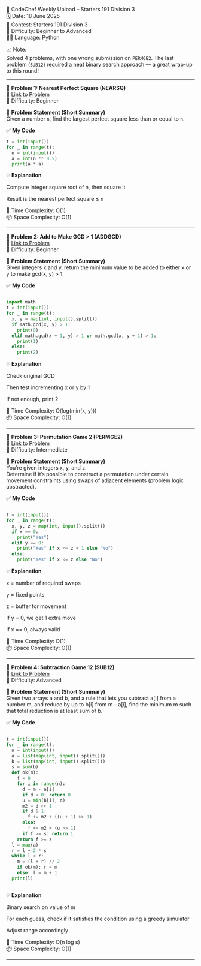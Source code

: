 🚀 CodeChef Weekly Upload – Starters 191 Division 3  
🗓️ Date: 18 June 2025  
📁 Contest: Starters 191 Division 3  
🎯 Difficulty: Beginner to Advanced  
👨‍💻 Language: Python  

📈 Note:  
Solved 4 problems, with one wrong submission on `PERMGE2`. The last problem (`SUB12`) required a neat binary search approach — a great wrap-up to this round!

---

🧩 **Problem 1: Nearest Perfect Square (NEARSQ)**  
🔗 [Link to Problem](https://www.codechef.com/problems/NEARSQ)  
🚩 Difficulty: Beginner  

📝 **Problem Statement (Short Summary)**  
Given a number `n`, find the largest perfect square less than or equal to `n`.

✅ **My Code**
```python
t = int(input())
for _ in range(t):
  n = int(input())
  a = int(n ** 0.5)
  print(a * a)
```
💡 **Explanation**  

Compute integer square root of n, then square it

Result is the nearest perfect square ≤ n

🧠 Time Complexity: O(1)   
📦 Space Complexity: O(1)

---


🧩 **Problem 2: Add to Make GCD > 1 (ADDGCD)**  
🔗 [Link to Problem](https://www.codechef.com/problems/ADDGCD)   
🚩 Difficulty: Beginner  

📝 **Problem Statement (Short Summary)**  
Given integers x and y, return the minimum value to be added to either x or y to make gcd(x, y) > 1.

✅ **My Code**  
```python

import math
t = int(input())
for _ in range(t):
  x, y = map(int, input().split())
  if math.gcd(x, y) > 1:
    print(0)
  elif math.gcd(x + 1, y) > 1 or math.gcd(x, y + 1) > 1:
    print(1)
  else:
    print(2)


```
💡 **Explanation**  

Check original GCD

Then test incrementing x or y by 1

If not enough, print 2

🧠 Time Complexity: O(log(min(x, y)))  
📦 Space Complexity: O(1)

---


🧩 **Problem 3: Permutation Game 2 (PERMGE2)**  
🔗 [Link to Problem](https://www.codechef.com/problems/PERMGE2)    
🚩 Difficulty: Intermediate  

📝 **Problem Statement (Short Summary)**  
You’re given integers x, y, and z.  
Determine if it’s possible to construct a permutation under certain movement constraints using swaps of adjacent elements (problem logic abstracted).

✅ **My Code**  
```python

t = int(input())
for _ in range(t):
  x, y, z = map(int, input().split())
  if x == 0:
    print("Yes")
  elif y == 0:
    print("Yes" if x <= z + 1 else "No")
  else:
    print("Yes" if x <= z else "No")


```
💡 **Explanation**  

x = number of required swaps

y = fixed points

z = buffer for movement

If y = 0, we get 1 extra move

If x == 0, always valid

🧠 Time Complexity: O(1)  
📦 Space Complexity: O(1)



---


🧩 **Problem 4: Subtraction Game 12 (SUB12)**  
🔗 [Link to Problem ](https://www.codechef.com/problems/SUB12)   
🚩 Difficulty: Advanced  

📝 **Problem Statement (Short Summary)**  
Given two arrays a and b, and a rule that lets you subtract a[i] from a number m, and reduce by up to b[i] from m - a[i], find the minimum m such that total reduction is at least sum of b.

✅ **My Code**  
```python

t = int(input())
for _ in range(t):
  n = int(input())
  a = list(map(int, input().split()))
  b = list(map(int, input().split()))
  s = sum(b)
  def ok(m):
    f = 0
    for i in range(n):
      d = m - a[i]
      if d < 0: return 0
      u = min(b[i], d)
      m2 = d >> 1
      if d & 1:
        f += m2 + ((u + 1) >> 1)
      else:
        f += m2 + (u >> 1)
      if f >= s: return 1
    return f >= s
  l = max(a)
  r = l + 2 * s
  while l < r:
    m = (l + r) // 2
    if ok(m): r = m
    else: l = m + 1
  print(l)



```
💡 **Explanation**  

Binary search on value of m

For each guess, check if it satisfies the condition using a greedy simulator

Adjust range accordingly

🧠 Time Complexity: O(n log s)  
📦 Space Complexity: O(1)

---

